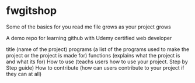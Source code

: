 # fwgitshop
Some of the basics for you read me file grows as your project grows

A demo repo for learning github with Udemy certified web developer

title (name of the project)
programs (a list of the programs used to make the project or the project is made for)
functions (explains what the project is and what its for)
How to use (teachs users how to use your project. Step by Step guide)
How to contribute (how can users contribute to your project if they can at all)
